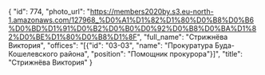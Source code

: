 {
    "id": 774,
    "photo_url": "https://members2020by.s3.eu-north-1.amazonaws.com/127968_%D0%A1%D1%82%D1%80%D0%B8%D0%B6%D0%BD%D1%91%D0%B2%D0%B0%D0%92%D0%B8%D0%BA%D1%82%D0%BE%D1%80%D0%B8%D1%8F",
    "full_name": "Стрижнёва Виктория",
    "offices": "[{\"id\": \"03-03\", \"name\": \"Прокуратура Буда-Кошелевского района\", \"position\": \"Помощник прокурора\"}]",
    "title": "Стрижнёва Виктория"
}